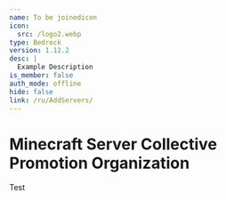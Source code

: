 ```yaml
---
name: To be joinedicon
icon:
  src: /logo2.webp
type: Bedrock
version: 1.12.2
desc: |
  Example Description
is_member: false
auth_mode: offline
hide: false
link: /ru/AddServers/
---
```

# Minecraft Server Collective Promotion Organization

Test
